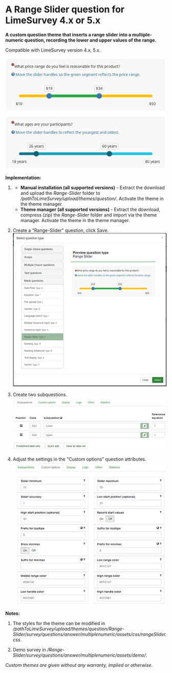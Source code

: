 # A Range Slider question for LimeSurvey 4.x or 5.x
**A custom question theme that inserts a range slider into a multiple-numeric question, recording the lower and upper values of the range.**

Compatible with LimeSurvey version 4.x, 5.x.

![Image Range Slider 1](/Range-Slider/survey/questions/answer/multiplenumeric/assets/images/rs_1.png)

**Implementation:**

1) - **Manual installation (all supported versions)** - Extract the download and upload the *Range-Slider* folder to */pathToLimeSurvey/upload/themes/question/*. Activate the theme in the theme manager.
    - **Theme manager (all supported versions)** - Extract the download, compress (zip) the *Range-Slider* folder and import via the theme manager. Activate the theme in the theme manager.

2) Create a "Range-Slider" question, click Save.  
![Image Range Slider 2](/Range-Slider/survey/questions/answer/multiplenumeric/assets/images/rs_2.png)

3) Create two subquestions.  
![Image Range Slider 4](/Range-Slider/survey/questions/answer/multiplenumeric/assets/images/rs_4.png)

4) Adjust the settings in the "Custom options" question attributes.   
![Image Range Slider 3](/Range-Slider/survey/questions/answer/multiplenumeric/assets/images/rs_3.png)

**Notes:**

1) The styles for the theme can be modified in */pathToLimeSurvey/upload/themes/question/Range-Slider/survey/questions/answer/multiplenumeric/assets/css/rangeSlider.css*.

2) Demo survey in */Range-Slider/survey/questions/answer/multiplenumeric/assets/demo/*.
    
    
*Custom themes are given without any warranty, implied or otherwise.*
